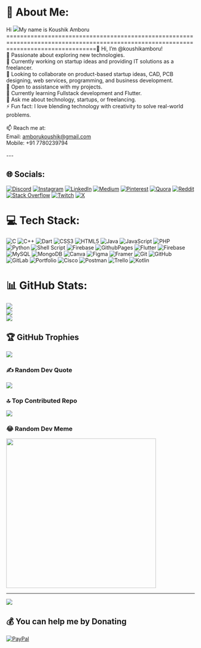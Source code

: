 # 💫 About Me:
Hi ![](https://user-images.githubusercontent.com/18350557/176309783-0785949b-9127-417c-8b55-ab5a4333674e.gif)My name is Koushik Amboru
======================================================================================================================================👋 Hi, I’m @koushikamboru!<br>👀 Passionate about exploring new technologies.<br>🔭 Currently working on startup ideas and providing IT solutions as a freelancer.<br>👯 Looking to collaborate on product-based startup ideas, CAD, PCB designing, web services, programming, and business development.<br>🤝 Open to assistance with my projects.<br>🌱 Currently learning Fullstack development and Flutter.<br>💬 Ask me about technology, startups, or freelancing.<br>⚡ Fun fact: I love blending technology with creativity to solve real-world problems.<br><br>📫 Reach me at:<br>Email: amborukoushik@gmail.com<br>Mobile: +91 7780239794<br><br>---


## 🌐 Socials:
[![Discord](https://img.shields.io/badge/Discord-%237289DA.svg?logo=discord&logoColor=white)](https://discord.gg/koushik_amboru) [![Instagram](https://img.shields.io/badge/Instagram-%23E4405F.svg?logo=Instagram&logoColor=white)](https://instagram.com/koushik_amboru) [![LinkedIn](https://img.shields.io/badge/LinkedIn-%230077B5.svg?logo=linkedin&logoColor=white)](https://linkedin.com/in/koushik-amboru) [![Medium](https://img.shields.io/badge/Medium-12100E?logo=medium&logoColor=white)](https://medium.com/@koushikamboru) [![Pinterest](https://img.shields.io/badge/Pinterest-%23E60023.svg?logo=Pinterest&logoColor=white)](https://pinterest.com/KoushikAmboru) [![Quora](https://img.shields.io/badge/Quora-%23B92B27.svg?logo=Quora&logoColor=white)](https://quora.com/profile/Koushik-Amboru) [![Reddit](https://img.shields.io/badge/Reddit-%23FF4500.svg?logo=Reddit&logoColor=white)](https://reddit.com/user/Loose-Anywhere3516) [![Stack Overflow](https://img.shields.io/badge/-Stackoverflow-FE7A16?logo=stack-overflow&logoColor=white)](https://stackoverflow.com/users/21439189/koushik) [![Twitch](https://img.shields.io/badge/Twitch-%239146FF.svg?logo=Twitch&logoColor=white)](https://twitch.tv/koushik_amboru) [![X](https://img.shields.io/badge/X-black.svg?logo=X&logoColor=white)](https://x.com/koushik_amboru) 

# 💻 Tech Stack:
![C](https://img.shields.io/badge/c-%2300599C.svg?style=for-the-badge&logo=c&logoColor=white) ![C++](https://img.shields.io/badge/c++-%2300599C.svg?style=for-the-badge&logo=c%2B%2B&logoColor=white) ![Dart](https://img.shields.io/badge/dart-%230175C2.svg?style=for-the-badge&logo=dart&logoColor=white) ![CSS3](https://img.shields.io/badge/css3-%231572B6.svg?style=for-the-badge&logo=css3&logoColor=white) ![HTML5](https://img.shields.io/badge/html5-%23E34F26.svg?style=for-the-badge&logo=html5&logoColor=white) ![Java](https://img.shields.io/badge/java-%23ED8B00.svg?style=for-the-badge&logo=openjdk&logoColor=white) ![JavaScript](https://img.shields.io/badge/javascript-%23323330.svg?style=for-the-badge&logo=javascript&logoColor=%23F7DF1E) ![PHP](https://img.shields.io/badge/php-%23777BB4.svg?style=for-the-badge&logo=php&logoColor=white) ![Python](https://img.shields.io/badge/python-3670A0?style=for-the-badge&logo=python&logoColor=ffdd54) ![Shell Script](https://img.shields.io/badge/shell_script-%23121011.svg?style=for-the-badge&logo=gnu-bash&logoColor=white) ![Firebase](https://img.shields.io/badge/firebase-%23039BE5.svg?style=for-the-badge&logo=firebase) ![GithubPages](https://img.shields.io/badge/github%20pages-121013?style=for-the-badge&logo=github&logoColor=white) ![Flutter](https://img.shields.io/badge/Flutter-%2302569B.svg?style=for-the-badge&logo=Flutter&logoColor=white) ![Firebase](https://img.shields.io/badge/firebase-a08021?style=for-the-badge&logo=firebase&logoColor=ffcd34) ![MySQL](https://img.shields.io/badge/mysql-4479A1.svg?style=for-the-badge&logo=mysql&logoColor=white) ![MongoDB](https://img.shields.io/badge/MongoDB-%234ea94b.svg?style=for-the-badge&logo=mongodb&logoColor=white) ![Canva](https://img.shields.io/badge/Canva-%2300C4CC.svg?style=for-the-badge&logo=Canva&logoColor=white) ![Figma](https://img.shields.io/badge/figma-%23F24E1E.svg?style=for-the-badge&logo=figma&logoColor=white) ![Framer](https://img.shields.io/badge/Framer-black?style=for-the-badge&logo=framer&logoColor=blue) ![Git](https://img.shields.io/badge/git-%23F05033.svg?style=for-the-badge&logo=git&logoColor=white) ![GitHub](https://img.shields.io/badge/github-%23121011.svg?style=for-the-badge&logo=github&logoColor=white) ![GitLab](https://img.shields.io/badge/gitlab-%23181717.svg?style=for-the-badge&logo=gitlab&logoColor=white) ![Portfolio](https://img.shields.io/badge/Portfolio-%23000000.svg?style=for-the-badge&logo=firefox&logoColor=#FF7139) ![Cisco](https://img.shields.io/badge/cisco-%23049fd9.svg?style=for-the-badge&logo=cisco&logoColor=black) ![Postman](https://img.shields.io/badge/Postman-FF6C37?style=for-the-badge&logo=postman&logoColor=white) ![Trello](https://img.shields.io/badge/Trello-%23026AA7.svg?style=for-the-badge&logo=Trello&logoColor=white) ![Kotlin](https://img.shields.io/badge/kotlin-%237F52FF.svg?style=for-the-badge&logo=kotlin&logoColor=white)
# 📊 GitHub Stats:
![](https://github-readme-stats.vercel.app/api?username=koushikamboru&theme=vue-dark&hide_border=false&include_all_commits=true&count_private=true)<br/>
![](https://github-readme-streak-stats.herokuapp.com/?user=koushikamboru&theme=vue-dark&hide_border=false)<br/>
![](https://github-readme-stats.vercel.app/api/top-langs/?username=koushikamboru&theme=vue-dark&hide_border=false&include_all_commits=true&count_private=true&layout=compact)

## 🏆 GitHub Trophies
![](https://github-profile-trophy.vercel.app/?username=koushikamboru&theme=shadow_green&no-frame=true&no-bg=true&margin-w=4)

### ✍️ Random Dev Quote
![](https://quotes-github-readme.vercel.app/api?type=horizontal&theme=merko)

### 🔝 Top Contributed Repo
![](https://github-contributor-stats.vercel.app/api?username=koushikamboru&limit=5&theme=vue-dark&combine_all_yearly_contributions=true)

### 😂 Random Dev Meme
<img src='https://memer-new.vercel.app/' style="height: 400px;"/>

---
[![](https://visitcount.itsvg.in/api?id=koushikamboru&icon=10&color=13)](https://visitcount.itsvg.in)

  ## 💰 You can help me by Donating
  [![PayPal](https://img.shields.io/badge/PayPal-00457C?style=for-the-badge&logo=paypal&logoColor=white)](https://paypal.me/KoushikA23) 

  
<!-- Proudly created with GPRM ( https://gprm.itsvg.in ) -->
